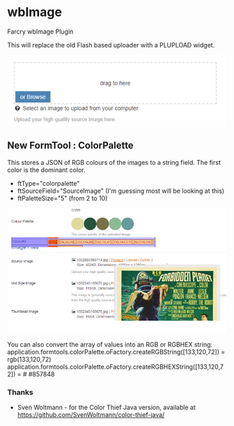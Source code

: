 # wbImage
Farcry wbImage Plugin

This will replace the old Flash based uploader with a PLUPLOAD widget.

![Image](/www/images/uploader-image.png)

## New FormTool : ColorPalette

This stores a JSON of RGB colours of the images to a string field. The first color is the dominant color.

* ftType="colorpalette" 
* ftSourceField="SourceImage" (I'm guessing most will be looking at this)
* ftPaletteSize="5" (from 2 to 10)

![Image](/www/images/color-palette.png)

You can also convert the array of values into an RGB or RGBHEX string:
application.formtools.colorPalette.oFactory.createRGBString([133,120,72]) = rgb(133,120,72)
application.formtools.colorPalette.oFactory.createRGBHEXString([133,120,72]) = # #857848

### Thanks
* Sven Woltmann - for the Color Thief Java version, available at https://github.com/SvenWoltmann/color-thief-java/